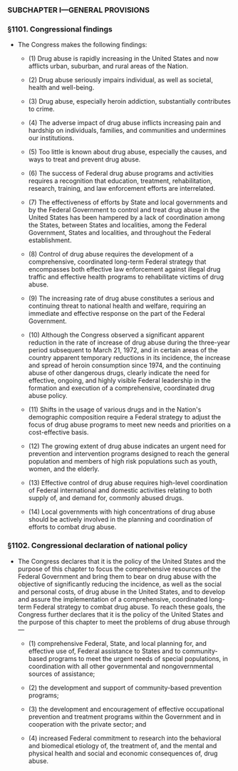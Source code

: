 ### SUBCHAPTER I—GENERAL PROVISIONS

### §1101. Congressional findings
* The Congress makes the following findings:

  * (1) Drug abuse is rapidly increasing in the United States and now afflicts urban, suburban, and rural areas of the Nation.

  * (2) Drug abuse seriously impairs individual, as well as societal, health and well-being.

  * (3) Drug abuse, especially heroin addiction, substantially contributes to crime.

  * (4) The adverse impact of drug abuse inflicts increasing pain and hardship on individuals, families, and communities and undermines our institutions.

  * (5) Too little is known about drug abuse, especially the causes, and ways to treat and prevent drug abuse.

  * (6) The success of Federal drug abuse programs and activities requires a recognition that education, treatment, rehabilitation, research, training, and law enforcement efforts are interrelated.

  * (7) The effectiveness of efforts by State and local governments and by the Federal Government to control and treat drug abuse in the United States has been hampered by a lack of coordination among the States, between States and localities, among the Federal Government, States and localities, and throughout the Federal establishment.

  * (8) Control of drug abuse requires the development of a comprehensive, coordinated long-term Federal strategy that encompasses both effective law enforcement against illegal drug traffic and effective health programs to rehabilitate victims of drug abuse.

  * (9) The increasing rate of drug abuse constitutes a serious and continuing threat to national health and welfare, requiring an immediate and effective response on the part of the Federal Government.

  * (10) Although the Congress observed a significant apparent reduction in the rate of increase of drug abuse during the three-year period subsequent to March 21, 1972, and in certain areas of the country apparent temporary reductions in its incidence, the increase and spread of heroin consumption since 1974, and the continuing abuse of other dangerous drugs, clearly indicate the need for effective, ongoing, and highly visible Federal leadership in the formation and execution of a comprehensive, coordinated drug abuse policy.

  * (11) Shifts in the usage of various drugs and in the Nation's demographic composition require a Federal strategy to adjust the focus of drug abuse programs to meet new needs and priorities on a cost-effective basis.

  * (12) The growing extent of drug abuse indicates an urgent need for prevention and intervention programs designed to reach the general population and members of high risk populations such as youth, women, and the elderly.

  * (13) Effective control of drug abuse requires high-level coordination of Federal international and domestic activities relating to both supply of, and demand for, commonly abused drugs.

  * (14) Local governments with high concentrations of drug abuse should be actively involved in the planning and coordination of efforts to combat drug abuse.

### §1102. Congressional declaration of national policy
* The Congress declares that it is the policy of the United States and the purpose of this chapter to focus the comprehensive resources of the Federal Government and bring them to bear on drug abuse with the objective of significantly reducing the incidence, as well as the social and personal costs, of drug abuse in the United States, and to develop and assure the implementation of a comprehensive, coordinated long-term Federal strategy to combat drug abuse. To reach these goals, the Congress further declares that it is the policy of the United States and the purpose of this chapter to meet the problems of drug abuse through—

  * (1) comprehensive Federal, State, and local planning for, and effective use of, Federal assistance to States and to community-based programs to meet the urgent needs of special populations, in coordination with all other governmental and nongovernmental sources of assistance;

  * (2) the development and support of community-based prevention programs;

  * (3) the development and encouragement of effective occupational prevention and treatment programs within the Government and in cooperation with the private sector; and

  * (4) increased Federal commitment to research into the behavioral and biomedical etiology of, the treatment of, and the mental and physical health and social and economic consequences of, drug abuse.